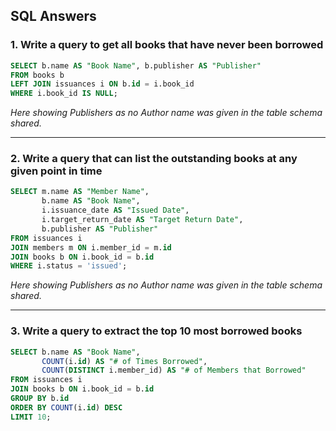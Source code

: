 ## SQL Answers

### 1. Write a query to get all books that have never been borrowed  

```sql
SELECT b.name AS "Book Name", b.publisher AS "Publisher"
FROM books b
LEFT JOIN issuances i ON b.id = i.book_id
WHERE i.book_id IS NULL;
```

*Here showing Publishers as no Author name was given in the table schema shared.*

---

### 2. Write a query that can list the outstanding books at any given point in time  

```sql
SELECT m.name AS "Member Name",
       b.name AS "Book Name",
       i.issuance_date AS "Issued Date",
       i.target_return_date AS "Target Return Date",
       b.publisher AS "Publisher"
FROM issuances i
JOIN members m ON i.member_id = m.id
JOIN books b ON i.book_id = b.id
WHERE i.status = 'issued';
```

*Here showing Publishers as no Author name was given in the table schema shared.*

---

### 3. Write a query to extract the top 10 most borrowed books  

```sql
SELECT b.name AS "Book Name",
       COUNT(i.id) AS "# of Times Borrowed",
       COUNT(DISTINCT i.member_id) AS "# of Members that Borrowed"
FROM issuances i
JOIN books b ON i.book_id = b.id
GROUP BY b.id
ORDER BY COUNT(i.id) DESC
LIMIT 10;
```